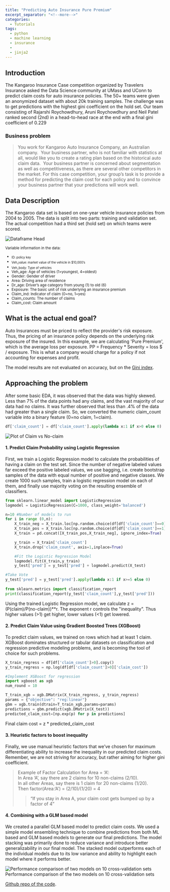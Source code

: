 ```yaml
---
title: "Predicting Auto Insurance Pure Premium"
excerpt_separator: "<!--more-->"
categories:
  - Tutorials
tags:
  - python
  - machine learning
  - insurance
  - 
  - jinja2
---
```

## Introduction

The Kangaroo Insurance Case competition organized by Travelers Insurance asked the Data Science community at UMass and UConn to predict claim costs for auto insurance policies. The 50+ teams were given an anonymized dataset with about 20k training samples. The challenge was to get predictions with the highest gini coefficient on the hold set. Our team consisting of Rajarshi Roychowdhury, Aruni Roychowdhury and Neil Patel ranked second (2nd) in a head-to-head race at the end with a final gini coefficient of 0.229

### Business problem

> You work for Kangaroo Auto Insurance Company, an Australian company.  Your business partner, who is not familiar with statistics at all, would like you to create a rating plan based on the historical auto claim data.  Your business partner is concerned about segmentation as well as competitiveness, as there are several other competitors in the market.
> For this case competition, your group’s task is to provide a method for predicting the claim cost for each policy and to convince your business partner that your predictions will work well.


## Data Description

The Kangaroo data set is based on one-year vehicle insurance policies from 2004 to 2005. The data is split into two parts: training and validation set. The actual competition had a third set (hold set) on which teams were scored. 

![Dataframe Head][data]

<sub>
Variable information in the data:

* <sub> ID: policy key
* <sub> Veh_value: market value of the vehicle in $10,000’s
* <sub> Veh_body: Type of vehicles
* Veh_age: Age of vehicles (1=youngest, 4=oldest)
* Gender: Gender of driver
* Area: Driving area of residence
* Dr_age: Driver’s age category from young (1) to old (6)
* Exposure: The basic unit of risk underlying an insurance premium
* Claim_ind: Indicator of claim (0=no, 1=yes)
* Claim_counts: The number of claims
* Claim_cost: Claim amount
</sub>

## What is the actual end goal?

Auto Insurances must be priced to reflect the provider's risk exposure. Thus, the pricing of an insurance policy depends on the underlying risk exposure of the insured. In this example, we are calculating 'Pure Premium', which is the average loss per exposure. PP = Frequency * Severity = loss $ / exposure. This is what a company would charge for a policy if not accounting for expenses and profit.

The model results are not evaluated on accuracy, but on the [Gini index](https://en.wikipedia.org/wiki/Gini_coefficient).

## Approaching the problem
After some basic EDA, it was observed that the data was highly skewed. Less than 7% of the data points had any claims, and the vast majority of our data had no claims. It was further observed that less than .4% of the data had greater than a single claim. So, we converted the numeric claim_count variable into a binary feature (0=no claim, 1=claim).

```python
df['claim_count'] = df['claim_count'].apply(lambda x:1 if x>0 else 0)
```

![Plot of Claim vs No-claim][plot1]

#### 1. Predict Claim Probability using Logistic Regression

First, we train a Logistic Regression model to calculate the probabilities of having a claim on the test set. Since the number of negative labeled values far exceed the positive labeled values, we use bagging, i.e. create bootstrap samples of the data with equal number of positive and negative classes. We create 1000 such samples, train a logistic regression model on each of them, and finally use majority voting on the resulting ensemble of classifiers.  

```python
from sklearn.linear_model import LogisticRegression
logmodel = LogisticRegression(C=1000, class_weight='balanced')

n=10 #Number of models to run
for i in range (0,n):
    X_train_neg = X_train.loc[np.random.choice(df[df['claim_count']==0].index, 3000, replace = False)]
    X_train_pos = X_train.loc[np.random.choice(df[df['claim_count']==1].index, 3000, replace = True)] 
    X_train = pd.concat([X_train_pos,X_train_neg], ignore_index=True)

    y_train = X_train['claim_count']
    X_train.drop('claim_count', axis=1,inplace=True)

    #Fit the Logistic Regression Model
    logmodel.fit(X_train,y_train)
    y_test['pred'] = y_test['pred'] + logmodel.predict(X_test)

#Take Vote    
y_test['pred'] = y_test['pred'].apply(lambda x:1 if x>=5 else 0)
    
from sklearn.metrics import classification_report
print(classification_report(y_test['claim_count'],y_test['pred']))
```

Using the trained Logistic Regression model, we calculate z =(P(claim)/P(no-claim))**r. The exponent r controls the "inequality". Thus higher values (>1) get higher, lower values (<1) get lowered. 

#### 2. Predict Claim Value using Gradient Boosted Trees (XGBoost)
To predict claim values, we trained on rows which had at least 1 claim. XGBoost dominates structured or tabular datasets on classification and regression predictive modeling problems, and is becoming the tool of choice for such problems. 

```python
X_train_regress = df[df['claim_count']>0].copy()
y_train_regress = np.log(df[df['claim_count']>0]['claim_cost'])

#Implement XGBoost for regression
import xgboost as xgb
num_round = 10

T_train_xgb = xgb.DMatrix(X_train_regress, y_train_regress)
params = {"objective": "reg:linear"}
gbm = xgb.train(dtrain=T_train_xgb,params=params)
predictions = gbm.predict(xgb.DMatrix(X_test))
predicted_claim_cost=[np.exp(p) for p in predictions]
```
Final claim cost = z * predicted_claim_cost

#### 3. Heuristic factors to boost inequality

Finally, we use manual heuristic factors that we’ve chosen for maximum differentiating ability to increase the inequality in our predicted claim costs. Remember, we are not striving for accuracy, but rather aiming for higher gini coefficient.

> Example of Factor Calculation for Area = ‘A’:  
>	In Area ‘A’, say there are 2 claims for 10 non-claims (2/10).  
>	In all other Areas, say there is 1 claim for 20 non-claims (1/20).  
>	Then factor(Area:‘A’) = (2/10)/(1/20) = 4  
> >  “If you stay in Area A, your claim cost gets bumped up by a factor of 4”

#### 4. Combining with a GLM based model

We created a parallel GLM based model to predict claim costs. We used a simple model ensembling technique to combine predictions from both ML based and GLM based models to generate our final predictions. The model stacking was primarily done to reduce variance and introduce better generalizability in our final model. The stacked model outperforms each of the individual models due to its low variance and ability to highlight each model where it performs better.

![Performance comparison of two models on 10 cross-validation sets][model_compare]
Performance comparison of the two models on 10 cross-validation sets

[Github repo of the code](https://github.com/xcitech/insurance_ML_model).

[data]: https://xcitech.github.io/assets/images/insurance_data.png "Head of the Data"
[plot1]: https://xcitech.github.io/assets/images/insurance/plot1.png "Plot 1"
[model_compare]: https://xcitech.github.io/assets/images/insurance/model_compare.png "Plot 4"

